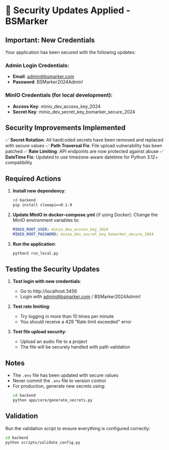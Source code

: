 # 🔐 Security Updates Applied - BSMarker

## Important: New Credentials

Your application has been secured with the following updates:

### Admin Login Credentials:
- **Email**: admin@bsmarker.com  
- **Password**: BSMarker2024Admin!

### MinIO Credentials (for local development):
- **Access Key**: minio_dev_access_key_2024
- **Secret Key**: minio_dev_secret_key_bsmarker_secure_2024

## Security Improvements Implemented

✅ **Secret Rotation**: All hardcoded secrets have been removed and replaced with secure values
✅ **Path Traversal Fix**: File upload vulnerability has been patched
✅ **Rate Limiting**: API endpoints are now protected against abuse
✅ **DateTime Fix**: Updated to use timezone-aware datetime for Python 3.12+ compatibility

## Required Actions

1. **Install new dependency**:
   ```bash
   cd backend
   pip install slowapi==0.1.9
   ```

2. **Update MinIO in docker-compose.yml** (if using Docker):
   Change the MinIO environment variables to:
   ```yaml
   MINIO_ROOT_USER: minio_dev_access_key_2024
   MINIO_ROOT_PASSWORD: minio_dev_secret_key_bsmarker_secure_2024
   ```

3. **Run the application**:
   ```bash
   python3 run_local.py
   ```

## Testing the Security Updates

1. **Test login with new credentials**:
   - Go to http://localhost:3456
   - Login with admin@bsmarker.com / BSMarker2024Admin!

2. **Test rate limiting**:
   - Try logging in more than 10 times per minute
   - You should receive a 429 "Rate limit exceeded" error

3. **Test file upload security**:
   - Upload an audio file to a project
   - The file will be securely handled with path validation

## Notes

- The `.env` file has been updated with secure values
- Never commit the `.env` file to version control
- For production, generate new secrets using:
  ```bash
  cd backend
  python app/core/generate_secrets.py
  ```

## Validation

Run the validation script to ensure everything is configured correctly:
```bash
cd backend
python scripts/validate_config.py
```